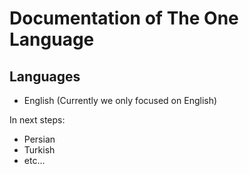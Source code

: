 # Documentation of The One Language

## Languages

- English (Currently we only focused on English)

In next steps:

- Persian
- Turkish
- etc...

